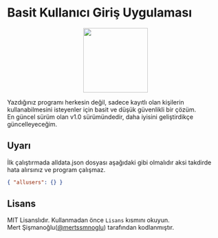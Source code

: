 # Basit Kullanıcı Giriş Uygulaması
<p align="center">
<img align="center" src="http://www.pngmart.com/files/7/Python-PNG-File.png" width="150" >
</p>
Yazdığınız programı herkesin değil, sadece kayıtlı olan kişilerin kullanabilmesini isteyenler için basit ve düşük güvenlikli bir çözüm.<br>
En güncel sürüm olan v1.0 sürümündedir, daha iyisini geliştirdikçe güncelleyeceğim. 


## Uyarı
İlk çalıştırmada alldata.json dosyası aşağıdaki gibi olmalıdır aksi takdirde hata alırsınız ve program çalışmaz.
```json
{ "allusers": {} }
```
## Lisans

MIT Lisanslıdır. Kullanmadan önce `Lisans` kısmını okuyun.<br>
Mert Şişmanoğlu([@mertssmnoglu](https://github.com/mertssmnoglu/)) tarafından kodlanmıştır.
